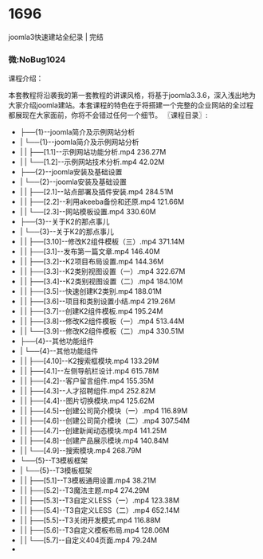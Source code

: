 # 1696
joomla3快速建站全纪录 | 完结

### 微:NoBug1024 


课程介绍：

本套教程将沿袭我的第一套教程的讲课风格，将基于joomla3.3.6，深入浅出地为大家介绍joomla建站。本套课程的特色在于将搭建一个完整的企业网站的全过程都展现在大家面前，你将不会错过任何一个细节。
〖课程目录〗:

- ├──{1}--joomla简介及示例网站分析  
- |   └──{1}--joomla简介及示例网站分析  
- |   |   ├──[1.1]--示例网站功能分析.mp4  236.27M
- |   |   └──[1.2]--示例网站技术分析.mp4  42.02M
- ├──{2}--joomla安装及基础设置  
- |   └──{2}--joomla安装及基础设置  
- |   |   ├──[2.1]--站点部署及插件安装.mp4  284.51M
- |   |   ├──[2.2]--利用akeeba备份和还原.mp4  121.66M
- |   |   └──[2.3]--网站模板设置.mp4  330.60M
- ├──{3}--关于K2的那点事儿  
- |   └──{3}--关于K2的那点事儿  
- |   |   ├──[3.10]--修改K2组件模板（三）.mp4  371.14M
- |   |   ├──[3.1]--发布第一篇文章.mp4  146.40M
- |   |   ├──[3.2]--K2项目布局设置.mp4  144.36M
- |   |   ├──[3.3]--K2类别视图设置（一）.mp4  322.67M
- |   |   ├──[3.4]--K2类别视图设置（二）.mp4  184.10M
- |   |   ├──[3.5]--快速创建K2类别.mp4  188.01M
- |   |   ├──[3.6]--项目和类别设置小结.mp4  219.26M
- |   |   ├──[3.7]--创建K2组件模板.mp4  195.24M
- |   |   ├──[3.8]--修改K2组件模板（一）.mp4  513.44M
- |   |   └──[3.9]--修改K2组件模板（二）.mp4  330.51M
- ├──{4}--其他功能组件  
- |   └──{4}--其他功能组件  
- |   |   ├──[4.10]--K2搜索框模块.mp4  133.29M
- |   |   ├──[4.1]--左侧导航栏设计.mp4  615.78M
- |   |   ├──[4.2]--客户留言组件.mp4  155.35M
- |   |   ├──[4.3]--人才招聘组件.mp4  252.82M
- |   |   ├──[4.4]--图片切换模块.mp4  125.62M
- |   |   ├──[4.5]--创建公司简介模块（一）.mp4  116.89M
- |   |   ├──[4.6]--创建公司简介模块（二）.mp4  307.54M
- |   |   ├──[4.7]--创建新闻动态模块.mp4  141.25M
- |   |   ├──[4.8]--创建产品展示模块.mp4  140.84M
- |   |   └──[4.9]--搜索模块.mp4  268.79M
- └──{5}--T3模板框架  
- |   └──{5}--T3模板框架  
- |   |   ├──[5.1]--T3模板通用设置.mp4  38.21M
- |   |   ├──[5.2]--T3魔法主题.mp4  274.29M
- |   |   ├──[5.3]--T3自定义LESS（一）.mp4  123.38M
- |   |   ├──[5.4]--T3自定义LESS（二）.mp4  652.14M
- |   |   ├──[5.5]--T3关闭开发模式.mp4  116.88M
- |   |   ├──[5.6]--T3自定义模板布局.mp4  128.06M
- |   |   └──[5.7]--自定义404页面.mp4  79.24M
- 

